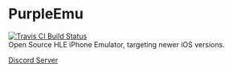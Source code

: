 # PurpleEmu
[![Travis CI Build Status](https://travis-ci.org/not0xFF/PurpleHLE.svg?branch=master)](https://travis-ci.org/not0xFF/PurpleHLE)  
Open Source HLE iPhone Emulator, targeting newer iOS versions.

[Discord Server](https://discord.gg/TPm8GVY)
